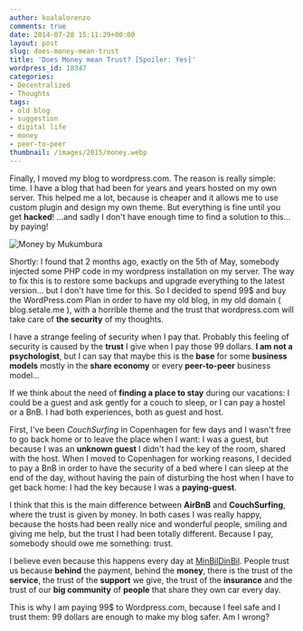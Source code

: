 ```yaml
---
author: koalalorenzo
comments: true
date: 2014-07-28 15:11:29+00:00
layout: post
slug: does-money-mean-trust
title: 'Does Money mean Trust? [Spoiler: Yes]'
wordpress_id: 18347
categories:
- Decentralized
- Thoughts
tags:
- old blog
- suggestion
- digital life
- money
- peer-to-peer
thumbnail: /images/2015/money.webp
---
```


Finally, I moved my blog to wordpress.com. The reason is really simple: time. I have a blog that had been for years and years hosted on my own server. This helped me a lot, because is cheaper and it allows me to use custom plugin and design my own theme. But everything is fine until you get **hacked**! ...and sadly I don't have enough time to find a solution to this... by paying! <!--more-->

![Money by Mukumbura](/images/2015/money.webp)

Shortly: I found that 2 months ago, exactly on the 5th of May, somebody injected some PHP code in my wordpress installation on my server.  The way to fix this is to restore some backups and upgrade everything to the latest version... but I don't have time for this. So I decided to spend 99$ and buy the WordPress.com Plan in order to have my old blog, in my old domain ( blog.setale.me ), with a horrible theme and the trust that wordpress.com will take care of **the security** of my thoughts.

I have a strange feeling of security when I pay that. Probably this feeling of security is caused by the **trust** I give when I pay those 99 dollars. **I am not a psychologist**, but I can say that maybe this is the **base** for some **business models** mostly in the **share economy** or every **peer-to-peer** business model...

If we think about the need of **finding a place to stay** during our vacations: I could be a guest and ask gently for a couch to sleep, or I can pay a hostel or a BnB. I had both experiences, both as guest and host.

First, I've been _CouchSurfing_ in Copenhagen for few days and I wasn't free to go back home or to leave the place when I want: I was a guest, but because I was an **unknown guest** I didn't had the key of the room, shared with the host. When I moved to Copenhagen for working reasons, I decided to pay a BnB in order to have the security of a bed where I can sleep at the end of the day, without having the pain of disturbing the host when I have to get back home: I had the key because I was a **paying-guest**.

I think that this is the main difference between **AirBnB** and **CouchSurfing**, where the trust is given by money. In both cases I was really happy, because the hosts had been really nice and wonderful people, smiling and giving me help, but the trust I had been totally different. Because I pay, somebody should owe me something: trust.

I believe even because this happens every day at [MinBilDinBil](http://minbildinbil.dk). People trust us because **behind** the payment, behind the **money**, there is the trust of the **service**, the trust of the **support** we give, the trust of the **insurance** and the trust of our **big community** of **people** that share they own car every day.

This is why I am paying 99$ to Wordpress.com, because I feel safe and I trust them: 99 dollars are enough to make my blog safer. Am I wrong?

